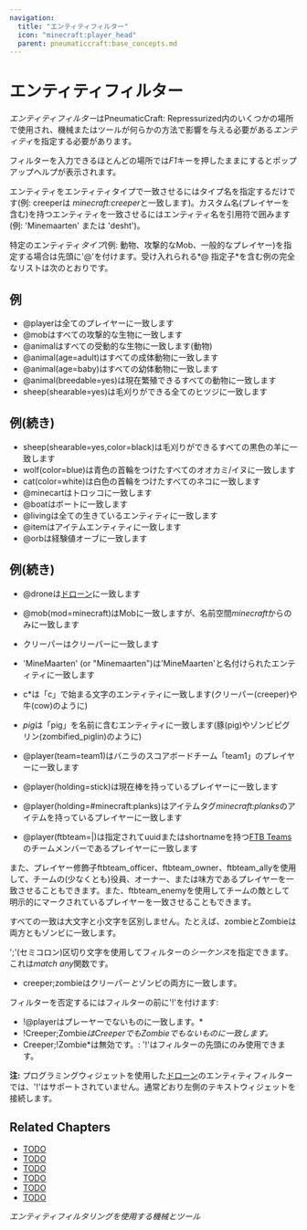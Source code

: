 ```yaml
---
navigation:
  title: "エンティティフィルター"
  icon: "minecraft:player_head"
  parent: pneumaticcraft:base_concepts.md
---
```


# エンティティフィルター

*エンティティフィルター*は<Color hex="#228">PneumaticCraft: Repressurized</Color>内のいくつかの場所で使用され、機械またはツールが何らかの方法で影響を与える必要がある*エンティティ*を指定する必要があります。

フィルターを入力できるほとんどの場所では*F1*キーを押したままにするとポップアップヘルプが表示されます。

エンティティをエンティティタイプで一致させるにはタイプ名を指定するだけです(例: <Color hex="#800">creeper</Color>は *minecraft:creeper*と一致します)。カスタム名(プレイヤーを含む)を持つエンティティを一致させるにはエンティティ名を引用符で囲みます(例: <Color hex="#800">'Minemaarten'</Color> または <Color hex="#800">'desht'</Color>)。

特定のエンティティ*タイプ*(例: 動物、攻撃的なMob、一般的なプレイヤー)を指定する場合は先頭に'@'を付けます。受け入れられる*@ 指定子*を含む例の完全なリストは次のとおりです。

## 例


- <Color hex="#800">@player</Color>は全てのプレイヤーに一致します
- <Color hex="#800">@mob</Color>はすべての攻撃的な生物に一致します
- <Color hex="#800">@animal</Color>はすべての受動的な生物に一致します(動物)
- <Color hex="#800">@animal(age=adult)</Color>はすべての成体動物に一致します
- <Color hex="#800">@animal(age=baby)</Color>はすべての幼体動物に一致します
- <Color hex="#800">@animal(breedable=yes)</Color>は現在繁殖できるすべての動物に一致します
- <Color hex="#800">sheep(shearable=yes)</Color>は毛刈りができる全てのヒツジに一致します

## 例(続き)


- <Color hex="#800">sheep(shearable=yes,color=black)</Color>は毛刈りができるすべての黒色の羊に一致します
- <Color hex="#800">wolf(color=blue)</Color>は青色の首輪をつけたすべてのオオカミ/イヌに一致します
- <Color hex="#800">cat(color=white)</Color>は白色の首輪をつけたすべてのネコに一致します
- <Color hex="#800">@minecart</Color>はトロッコに一致します
- <Color hex="#800">@boat</Color>はボートに一致します
- <Color hex="#800">@living</Color>は全ての生きているエンティティに一致します
- <Color hex="#800">@item</Color>はアイテムエンティティに一致します
- <Color hex="#800">@orb</Color>は経験値オーブに一致します

## 例(続き)


- <Color hex="#800">@drone</Color>は[ドローン](../tools/drone.md)に一致します
- <Color hex="#800">@mob(mod=minecraft)</Color>はMobに一致しますが、名前空間*minecraft*からのみに一致します
- <Color hex="#800">クリーパー</Color>はクリーパーに一致します
- <Color hex="#800">'MineMaarten'</Color> (or <Color hex="#800">"Minemaarten"</Color>)は'MineMaarten'と名付けられたエンティティに一致します
- <Color hex="#800">c*</Color>は「c」で始まる文字のエンティティに一致します(クリーパー(creeper)や牛(cow)のように) 
- <Color hex="#800">*pig*</Color>は「pig」を名前に含むエンティティに一致します(豚(pig)やゾンビピグリン(zombified_piglin)のように)


- <Color hex="#800">@player(team=team1)</Color>はバニラのスコアボードチーム「team1」のプレイヤーに一致します
- <Color hex="#800">@player(holding=stick)</Color>は現在棒を持っているプレイヤーに一致します
- <Color hex="#800">@player(holding=#minecraft:planks)</Color>はアイテムタグ*minecraft:planks*のアイテムを持っているプレイヤーに一致します


- <Color hex="#800">@player(ftbteam=<uuid>|<shortname>)</Color>は指定されてuuidまたはshortnameを持つ[FTB Teams](https://www.curseforge.com/minecraft/mc-mods/ftb-teams-forge)のチームメンバーであるプレイヤーに一致します

また、プレイヤー修飾子<Color hex="#800">ftbteam_officer</Color>、<Color hex="#800">ftbteam_owner</Color>、<Color hex="#800">ftbteam_ally</Color>を使用して、チームの(少なくとも)役員、オーナー、または味方であるプレイヤーを一致させることもできます。また、<Color hex="#800">ftbteam_enemy</Color>を使用してチームの敵として明示的にマークされているプレイヤーを一致させることもできます。

すべての一致は大文字と小文字を区別しません。たとえば、<Color hex="#800">zombie</Color>と<Color hex="#800">Zombie</Color>は両方ともゾンビに一致します。

';'(セミコロン)区切り文字を使用してフィルターの*シーケンス*を指定できます。これは*match any*関数です。
- <Color hex="#800">creeper;zombie</Color>はクリーパー*と*ゾンビの両方に一致します。

フィルターを否定するにはフィルターの前に'!'を付けます:
- <Color hex="#800">!@player</Color>はプレーヤーでないものに一致します。*
- <Color hex="#800">!Creeper;Zombie</Color>*はCreeperでもZombieでもないものに一致します。*
- <Color hex="#800">Creeper;!Zombie</Color>*は<Color hex="#f00">無効です。</Color>: '!'はフィルターの先頭にのみ使用できます。

**注:** プログラミングウィジェットを使用した[ドローン](../tools/drone.md)のエンティティフィルターでは、'!'はサポートされていません。通常どおり左側のテキストウィジェットを接続します。

## Related Chapters

- [TODO](../tools/micromissiles.md)
- [TODO](../tubes/air_grate_module.md)
- [TODO](../armor/pneumatic_helmet.md)
- [TODO](../machines/sentry_turret.md)
- [TODO](../machines/universal_sensor.md)
- [TODO](../programming/text.md)

*エンティティフィルタリングを使用する機械とツール*

